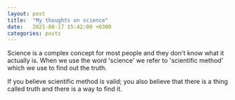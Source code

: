 ```yaml
---
layout: post
title:  "My thoughts on science"
date:   2021-08-17 15:42:00 +0300
categories: posts
---
```


Science is a complex concept for most people and they don't know what it actually is.
When we use the word 'science' we refer to 'scientific method' which we use to find out the truth.


If you believe scientific method is valid; you also believe that there is a thing called truth and there is a way to find it.


